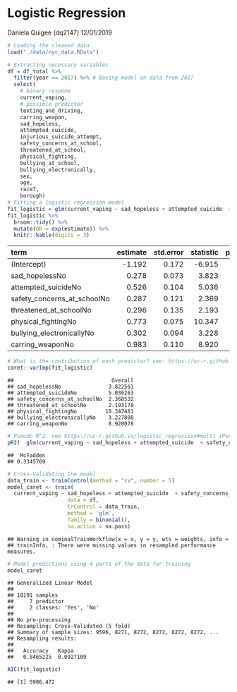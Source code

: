 Logistic Regression
================
Daniela Quigee (dq2147)
12/01/2019

``` r
# Loading the cleaned data
load("./data/nyc_data.RData")
```

``` r
# Extracting necessary variables
df = df_total %>% 
  filter(year == 2017) %>% # Basing model on data from 2017
  select(
    # binary respone
    current_vaping,
    # possible predictor
    texting_and_driving,
    carring_weapon,
    sad_hopeless,
    attempted_suicide,
    injurious_suicide_attempt,
    safety_concerns_at_school,
    threatened_at_school,
    physical_fighting,
    bullying_at_school,
    bullying_electronically,
    sex,
    age,
    race7,
    borough)
# Fitting a logistic regression model
fit_logistic = glm(current_vaping ~ sad_hopeless + attempted_suicide  + safety_concerns_at_school + threatened_at_school + physical_fighting + bullying_electronically + carring_weapon  , data = df, family = binomial())
fit_logistic %>% 
  broom::tidy() %>% 
  mutate(OR = exp(estimate)) %>%
  knitr::kable(digits = 3)
```

| term                           | estimate | std.error | statistic | p.value |    OR |
| :----------------------------- | -------: | --------: | --------: | ------: | ----: |
| (Intercept)                    |  \-1.192 |     0.172 |   \-6.915 |   0.000 | 0.304 |
| sad\_hopelessNo                |    0.278 |     0.073 |     3.823 |   0.000 | 1.321 |
| attempted\_suicideNo           |    0.526 |     0.104 |     5.036 |   0.000 | 1.692 |
| safety\_concerns\_at\_schoolNo |    0.287 |     0.121 |     2.369 |   0.018 | 1.333 |
| threatened\_at\_schoolNo       |    0.296 |     0.135 |     2.193 |   0.028 | 1.345 |
| physical\_fightingNo           |    0.773 |     0.075 |    10.347 |   0.000 | 2.165 |
| bullying\_electronicallyNo     |    0.302 |     0.094 |     3.228 |   0.001 | 1.353 |
| carring\_weaponNo              |    0.983 |     0.110 |     8.920 |   0.000 | 2.672 |

``` r
# What is the contribution of each predictor? see: https://uc-r.github.io/logistic_regression#multi
caret::varImp(fit_logistic)
```

    ##                               Overall
    ## sad_hopelessNo               3.822561
    ## attempted_suicideNo          5.036263
    ## safety_concerns_at_schoolNo  2.368532
    ## threatened_at_schoolNo       2.193178
    ## physical_fightingNo         10.347481
    ## bullying_electronicallyNo    3.227808
    ## carring_weaponNo             8.920078

``` r
# Pseudo R^2: see https://uc-r.github.io/logistic_regression#multi (Pseudo R^2 about 0.40 considered good)
pR2(  glm(current_vaping ~ sad_hopeless + attempted_suicide  + safety_concerns_at_school + threatened_at_school + physical_fighting + bullying_electronically + carring_weapon  , data = df, family = binomial())  )["McFadden"]
```

    ##  McFadden 
    ## 0.3345769

``` r
# Cross-Validating the model
data_train <- trainControl(method = "cv", number = 5)
model_caret <- train(
  current_vaping ~ sad_hopeless + attempted_suicide  + safety_concerns_at_school + threatened_at_school + physical_fighting + bullying_electronically + carring_weapon,
                   data = df,
                   trControl = data_train,
                   method = 'glm',
                   family = binomial(),
                   na.action = na.pass)
```

    ## Warning in nominalTrainWorkflow(x = x, y = y, wts = weights, info =
    ## trainInfo, : There were missing values in resampled performance measures.

``` r
# Model predictions using 4 parts of the data for training 
model_caret
```

    ## Generalized Linear Model 
    ## 
    ## 10191 samples
    ##     7 predictor
    ##     2 classes: 'Yes', 'No' 
    ## 
    ## No pre-processing
    ## Resampling: Cross-Validated (5 fold) 
    ## Summary of sample sizes: 9596, 8271, 8272, 8272, 8272, 8272, ... 
    ## Resampling results:
    ## 
    ##   Accuracy   Kappa    
    ##   0.8465225  0.0927109

``` r
AIC(fit_logistic)
```

    ## [1] 5906.472

